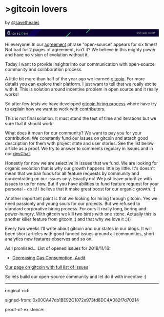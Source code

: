 # >gitcoin lovers

by [@savetheales](cyb://0x00CA47db1BE92C1072e973fd8DC4A082f7d70214.eth)

![pic](pic.png)

Hi everyone! In our [agreement](cyb://QmaXfCR86ZL6gRXK8knMoVCzQSFMzwsYcJnT7DE68g5QY2.ipfs) phrase "open-source" appears for six times! Not bad for 2 pages of agreement, isn't it? We believe in this mighty power and have no vision of evolution without it.

Today I want to provide insights into our communication with open-source community and collaboration process.

A little bit more than half of the year ago we learned [gitcoin](https://gitcoin.co/). For more details you can explore their platform. I just want to tell that we really excite with it. This is solution around incentive problem in open source and it really works!

So after few tests we have developed [gitcoin hiring process](https://github.com/cybercongress/congress/tree/master/community) where have try to explain how we want to work with contributors.

This is not final solution. It must stand the test of time and iterations but we sure that it should work!

What does it mean for our community? We want to pay you for your contribution! We constantly fund our issues on gitcoin and attach good description for them with project state and user stories. See the list below article as a proof. We try to answer to comments regulary in issues and in our [devChat](https://t.me/fuckgoogle).

Honestly for now we are selective in issues that we fund. We are looking for organic evolution that is why our growth happens little by little. It's doesn't mean that we ban funds for all feature requests by community and concentrating on our issues only. Exactly no! We just leave prioritize with issues to us for now. But if you have abilities to fund feature request for your personal - do it! I believe that it make great boost for our organic growth. :)

Another important point is that we looking for hiring through gitcoin. Yes we need passionly and young souls for our projects. But we refused to standard corporative hiring process. For ours it really long, boring and power-hungry. With gitcoin we kill two birds with one stone. Actually this is another killer feature from gitcoin :) and that why we love it :)))

Every two weeks I'll write about gitcoin and our states in our blogs. It will been short articles with good funded issues around all communities, short analytics new features observes and so on.

As I promised...
List of opened issues for 2018/11/16:
- [Decreasing Gas Consumption, Audit](https://gitcoin.co/issue/cybercongress/chaingear/993/757)

[Our page on gitcoin with full list of issues](https://gitcoin.co/profile/cybercongress)

So lets build our open-source community and let do it with incentive :)

---
original-cid:

signed-from: 0x00CA47db1BE92C1072e973fd8DC4A082f7d70214

proof-of-existence:
